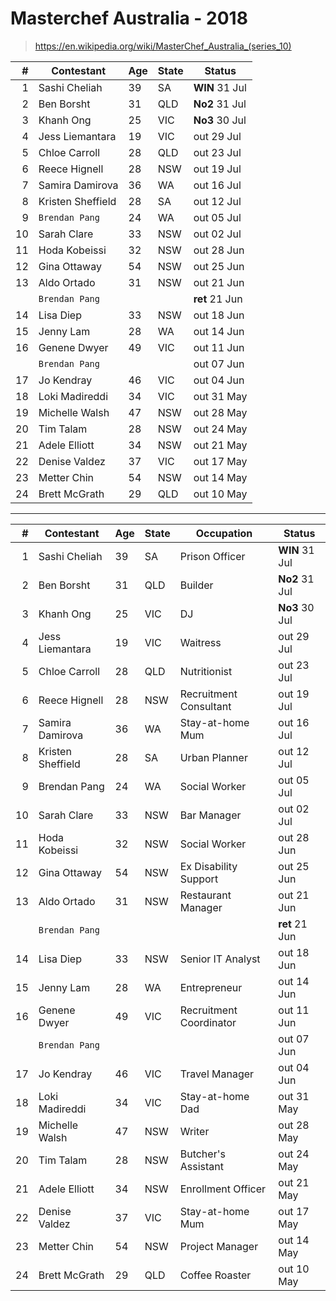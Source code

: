 # Masterchef Australia - 2018
> https://en.wikipedia.org/wiki/MasterChef_Australia_(series_10)

|   # | Contestant        | Age | State | Status         |
| ---:| ----------------- | --- | ----- | -------------- |
|   1 | Sashi Cheliah     | 39  | SA    | **WIN** 31 Jul |
|   2 | Ben Borsht        | 31  | QLD   | **No2** 31 Jul |
|   3 | Khanh Ong         | 25  | VIC   | **No3** 30 Jul |
|   4 | Jess Liemantara   | 19  | VIC   | out 29 Jul     |
|   5 | Chloe Carroll     | 28  | QLD   | out 23 Jul     |
|   6 | Reece Hignell     | 28  | NSW   | out 19 Jul     |
|   7 | Samira Damirova   | 36  | WA    | out 16 Jul     |
|   8 | Kristen Sheffield | 28  | SA    | out 12 Jul     |
|   9 | `Brendan Pang`    | 24  | WA    | out 05 Jul     |
|  10 | Sarah Clare       | 33  | NSW   | out 02 Jul     |
|  11 | Hoda Kobeissi     | 32  | NSW   | out 28 Jun     |
|  12 | Gina Ottaway      | 54  | NSW   | out 25 Jun     |
|  13 | Aldo Ortado       | 31  | NSW   | out 21 Jun     |
|     | `Brendan Pang`    |     |       | **ret** 21 Jun |
|  14 | Lisa Diep         | 33  | NSW   | out 18 Jun     |
|  15 | Jenny Lam         | 28  | WA    | out 14 Jun     |
|  16 | Genene Dwyer      | 49  | VIC   | out 11 Jun     |
|     | `Brendan Pang`    |     |       | out 07 Jun     |
|  17 | Jo Kendray        | 46  | VIC   | out 04 Jun     |
|  18 | Loki Madireddi    | 34  | VIC   | out 31 May     |
|  19 | Michelle Walsh    | 47  | NSW   | out 28 May     |
|  20 | Tim Talam         | 28  | NSW   | out 24 May     |
|  21 | Adele Elliott     | 34  | NSW   | out 21 May     |
|  22 | Denise Valdez     | 37  | VIC   | out 17 May     |
|  23 | Metter Chin       | 54  | NSW   | out 14 May     |
|  24 | Brett McGrath     | 29  | QLD   | out 10 May     |


***
|   # | Contestant        | Age | State | Occupation              | Status         |
| ---:| ----------------- | --- | ----- | ----------------------- | -------------- |
|   1 | Sashi Cheliah     | 39  | SA    | Prison Officer          | **WIN** 31 Jul |
|   2 | Ben Borsht        | 31  | QLD   | Builder                 | **No2** 31 Jul |
|   3 | Khanh Ong         | 25  | VIC   | DJ                      | **No3** 30 Jul |
|   4 | Jess Liemantara   | 19  | VIC   | Waitress                | out 29 Jul     |
|   5 | Chloe Carroll     | 28  | QLD   | Nutritionist            | out 23 Jul     |
|   6 | Reece Hignell     | 28  | NSW   | Recruitment Consultant  | out 19 Jul     |
|   7 | Samira Damirova   | 36  | WA    | Stay-at-home Mum        | out 16 Jul     |
|   8 | Kristen Sheffield | 28  | SA    | Urban Planner           | out 12 Jul     |
|   9 | Brendan Pang      | 24  | WA    | Social Worker           | out 05 Jul     |
|  10 | Sarah Clare       | 33  | NSW   | Bar Manager             | out 02 Jul     |
|  11 | Hoda Kobeissi     | 32  | NSW   | Social Worker           | out 28 Jun     |
|  12 | Gina Ottaway      | 54  | NSW   | Ex Disability Support   | out 25 Jun     |
|  13 | Aldo Ortado       | 31  | NSW   | Restaurant Manager      | out 21 Jun     |
|     | `Brendan Pang`    |     |       |                         | **ret** 21 Jun |
|  14 | Lisa Diep         | 33  | NSW   | Senior IT Analyst       | out 18 Jun     |
|  15 | Jenny Lam         | 28  | WA    | Entrepreneur            | out 14 Jun     |
|  16 | Genene Dwyer      | 49  | VIC   | Recruitment Coordinator | out 11 Jun     |
|     | `Brendan Pang`    |     |       |                         | out 07 Jun     |
|  17 | Jo Kendray        | 46  | VIC   | Travel Manager          | out 04 Jun     |
|  18 | Loki Madireddi    | 34  | VIC   | Stay-at-home Dad        | out 31 May     |
|  19 | Michelle Walsh    | 47  | NSW   | Writer                  | out 28 May     |
|  20 | Tim Talam         | 28  | NSW   | Butcher's Assistant     | out 24 May     |
|  21 | Adele Elliott     | 34  | NSW   | Enrollment Officer      | out 21 May     |
|  22 | Denise Valdez     | 37  | VIC   | Stay-at-home Mum        | out 17 May     |
|  23 | Metter Chin       | 54  | NSW   | Project Manager         | out 14 May     |
|  24 | Brett McGrath     | 29  | QLD   | Coffee Roaster          | out 10 May     |
